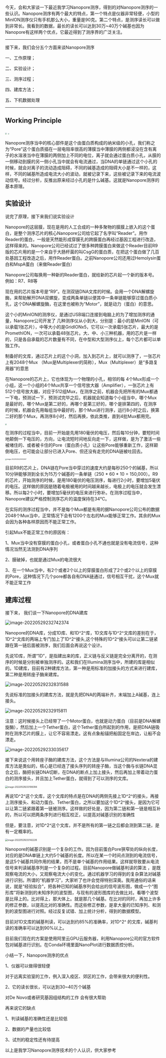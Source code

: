 今天，会和大家谈一下最近我学习Nanopore测序，得到的对Nanopore测序的一些认识。Nanopore测序有两个最大的特点，第一个特点是仪器非常轻便，小型的MinION测序仪只有手机那么大小，重量是90克。第二个特点，是测序读长可以做到非常长。我看到的数据，最长的读长可以达到30万~40万个碱基也因为Nanopore有这样两个优点，它最近得到了测序界的广泛关注。

------

接下来，我们会分五个方面来谈Nanopore测序

一、工作原理；

二、实验设计；

三、测序过程；

四、建库方法；

五、下机数据处理

------

## Working Principle

<img src="https://jihulab.com/biowr/PicBed/-/raw/main/pictures/2022/05/20220529154706.png" style="zoom: 33%;" />





<img src="https://jihulab.com/biowr/PicBed/-/raw/main/pictures/2022/05/%E5%8A%A8%E7%94%BB.gif" style="zoom: 25%;" />

Nanopore测序当中的核心部件是这个由蛋白质构成的纳米级的小孔，我们称之为“Pore”这个蛋白质插在一层电阻率很高的薄膜当中薄膜的两侧都浸没在含有离子的水溶液当中在薄膜的两侧加上不同的电位，离子就会通过蛋白质小孔，从膜的一侧移动到膜的另一侧小孔当中就会有电流通过，当DNA的单链通过这个小孔的时候，就会对离子的流动造成阻碍，不同的碱基造成的阻碍大小是不一样的，这样，不同的碱基所造成电流大小的波动，就被记录下来，这些被记录下来的电流波动信号。经过分析，反推出原来经过小孔的是什么碱基。这就是Nanopore测序的基本原理。

## 实验设计

说完了原理，接下来我们说实验设计

Nanopore的这层膜，现在是用的人工合成的一种多聚物的膜膜上嵌入的这个蛋白，是整个测序芯片的核心Nanopore公司给它起了名字叫“Reader”。用作Reader的蛋白，一般是天然能形成穿膜孔的跨膜蛋白再经过基因工程进行改造，这样得来的。Nanopore公司已经试过了很多种跨膜蛋白来做这个Reader目前R9版的芯片用的是一个来自于大肠杆菌的叫CsgG的蛋白质，在把这个蛋白做了几百处基因工程改造之后，用作Reader蛋白。之前Nanopore公司还用过Hemolysin蛋白和MspA蛋白（来做Reader蛋白）

Nanopore公司每换用一种新的Reader蛋白，就给新的芯片起一个新的版本号。例如：R7、R8等

现在用的芯片版本号是“R9”。在测双链DNA文库的时候。会用一个DNA解螺旋酶，来帮助解开DNA双螺旋，变成两条单链以便其中一条单链能够穿过蛋白质小孔，这个DNA解螺旋酶，在这里也被称为“Motor”，就是动力（蛋白）的意思。

这个小的MinION的测序仪，是通过USB端口连接到电脑上的为了增加测序的通量，Nanopore公司开发了
几种测序仪从小到大，分别是：最小的是MinION（可以承载1张芯片），中等大小的是GridIONx5，它可以一次承载5张芯片，最大的是PromethION，一次可以承载48张芯片。大、中、小三种机器，用的芯片是一样的，只是各自承载的芯片数量有不同，在中型和大型测序仪上，每个芯片都可以单独工作。

制备好的文库，通过芯片上的这个小洞，加入到芯片上，就可以测序了，一张芯片上有2048个Mux
（Mux是Multiplexer的简称），Mux（Multiplexer）是“多路复用器”的意思

在Nanopore的芯片上，它也体现为一个物理的小孔，相邻的每 4个Mux形成一个小组，这一个小组的4个Mux共享一个信号放大器（Amplifier），一张芯片上有512个信号放大器，对应于512组Mux，在测序之前，机器会先把所有的Mux都通一下电，预测试一下，预测试完毕之后，机器就会知道每个小组当中，哪个Mux是最好的，哪个Mux是第二好的，再哪个是第三好的，哪个是排第四的，在测序的时候，机器会先用每组当中最好的，那个Mux进行测序，运行8小时之后，换第二好的那个Mux，再测序8小时，然后再换，依此类推，直到4批Mux都用完。

<img src="https://jihulab.com/biowr/PicBed/-/raw/main/pictures/2022/05/20220529215759.png" style="zoom: 33%;" />

在测序的过程当中，目前一开始是先用180毫伏的电压，然后每10分钟，要短时间地颠倒一下电压的，方向，让电流短时间地反向走一下，这样做，是为了激活一些被堵住的、或者被卡住的Pore（蛋白质小孔）让这些Pore能够重新工作，这样颠倒电压，也可能会让部分已进入Pore、但还没有走完的DNA链被吐回去。

<img src="https://jihulab.com/biowr/PicBed/-/raw/main/pictures/2022/05/image-20220529220003067.png" alt="image-20220529220003067" style="zoom:33%;" />

目前R9的芯片上，DNA链在Pore当中穿过的速度大约是每秒250个的碱基，所以10分钟能够测到全长为15万个碱基的一条单链（250 * 60 * 10 = 150,000）。R9的芯片，开始测序的时候，是用180毫伏的电压测序，每进行2小时，要增加5毫伏的电压。这样做的原因是随着电极被用的时间越来越长，电极上的电压就会发生漂移。所以每2个小时，要增加5毫伏的电压来进行弥补。在测序过程当中，Nanopore建议严格控制测序芯片的温度保持在34℃。

在实际的测序过程当中，并不是每个Mux都是有用的据Nanopore公司公布的数据2048个Mux当中，正常情况下会有1200个左右的Mux能够正常工作。其余的Mux会因为各种各样原因而不能正常工作。

引起Mux不能正常工作的原因有：

1、Mux当中没有穿膜的蛋白小孔，或者蛋白小孔不通也就是没有电流信号，这种情况当然无法测到DNA序列

2、膜破掉，也就是通过Mux的电流很大

3、在一个Mux当中，有2个或者2个以上的穿膜蛋白形成了2个或2个以上的穿膜的Pore，这种情况下几个pore都各自有DNA链通过，信号相互干扰，这个Mux就不能正常工作

## 建库过程

接下来， 我们谈一下Nanopore的DNA建库

![image-20220529232742374](https://jihulab.com/biowr/PicBed/-/raw/main/pictures/2022/05/image-20220529232742374.png)

Nanopore的DNA库，分成1D库、和1D^2^库，1D文库与1D^2^文库的差别在于，1D^2^文库的两端上专门加上了1D^2^接头,这个特殊的1D^2^接头可以让第二链紧跟在第一链后面被测序，我们后面会再说这个设计。

先说1D库，所谓“1D”，是指建出来的库，正义链与反义链是完全分离开的，在测序的时候是分别被单独测序的。这和我们在Illumina测序当中，所建的库是相似的。1D建库，目前有2种建库方法，第一种是用标准的加接头的方式来进行建库，第二种是用转座子酶来建库。

![image-20220529232831588](https://jihulab.com/biowr/PicBed/-/raw/main/pictures/2022/05/image-20220529232831588.png)

先说标准的加接头的建库方法，就是先把DNA的两端补齐，末端加上A碱基，连上接头。

![image-20220529232915811](https://jihulab.com/biowr/PicBed/-/raw/main/pictures/2022/05/image-20220529232915811.png)

注意：这时候接头上已经带了一个Motor蛋白，也就是动力蛋白（目前是DNA解螺旋酶），然后加上一个Tether蛋白，这个Tether蛋白所起到的作用，是把DNA链吸附在测序芯片的膜上，让它不容易漂走。这有点象船锚把船固定在岸边，让船不会漂走。

 ![image-20220529233035617](https://jihulab.com/biowr/PicBed/-/raw/main/pictures/2022/05/image-20220529233035617.png)



接下来说这个用转座子酶的建库方法，这个方法是与Illumina公司的Nextera的建库方法是类似的，核心是已经连了接头序列的转座子酶，当这个酶与长链DNA混合之后，酶把长链DNA切断，在DNA的断点上加上接头，然后再加上带着动力蛋白的测序接头，并且加上Tether蛋白，就得到了可以测序的文库。

<img src="https://jihulab.com/biowr/PicBed/-/raw/main/pictures/2022/05/image-20220529233106394.png" alt="image-20220529233106394" style="zoom:50%;" />

再说1D^2^这个文库，这个文库的特点是在DNA的两侧先接上1D^2^的接头，再接上测序接头、和动力蛋白、Tether蛋白，之所以要加这个1D^2^接头，是因为它可以让第二链紧跟着第一链被测序。这样做的好处是，因为第二链和第一链是相互补的，所以可以把两条序列进行相互校正，以提高对碱基识别的准确性

但是，要注意，对1D^2^这个文库，并不是所有的第一链之后都会测到第二链，是有一定概率的。

<img src="https://jihulab.com/biowr/PicBed/-/raw/main/pictures/2022/05/image-20220529233142226.png" alt="image-20220529233142226" style="zoom:50%;" />

Nanopore的碱基识别是一个复杂的工作。因为目前蛋白Pore狭窄处的纵向长度，对应的是DNA单链上大约5个碱基的长度。所以在某一个时间点测到的电流信号，是这5个碱基共同作用的结果，而不是单个碱基的作用结果。这样就导致要从电流信号来判读碱基序列是一个复杂的过程。目前Nanopore做碱基判读的算法 ，是既观察电流的大小，又观察电流大小的变化。通过机器学习的得到的复杂算法对碱基进行识别。所谓的“机器学习”，大家听了也许会觉得特别深奥。我用通俗的话来说，就是“经验拟合”，把各种已知的碱基序列会给出的信号波形图，做成一个“图形库”将新测到的未知序列的波型图，与现有的波形图库的去做比对。看哪个波型是比得上的。比对得上，那大体上。就是那几个碱基。在比对的同时，再加上许多的修正参数，以提高比对的准确性。而这些修正参数，是拿大量的已知序列、和测到的波型图进行对照。经过反复试错、加上统计分析，得到的数据模型。

目前对1D文库的碱基判读，可以达到约85%的准确率，对1D^2^  的文库，碱基判读的准确率可以达到90%以上。

目前我们现在的方案是使用阿里云GPU云服务器，利用Nanopore公司的官方软件包对碱基进行识别。在Conda环境里面NanoPlot进行数据质控分析。



小结一下，Nanopore测序的优点

1、仪器可以做得很轻便

对于远离实验室的工作，例入深入疫区、郊区的工作，会带来很大的便利性。

2、它的读长很长，可以达到30~40万个碱基

对De Novo或者研究基因组结构的工作
会有很大帮助

再来说它的缺点

1、判读碱基的准确性还是比较低

2、数据的产量也比较低

3、试剂的稳定性还有待提高

以上是我学习Nanopore测序技术的个人认识，供大家参考
